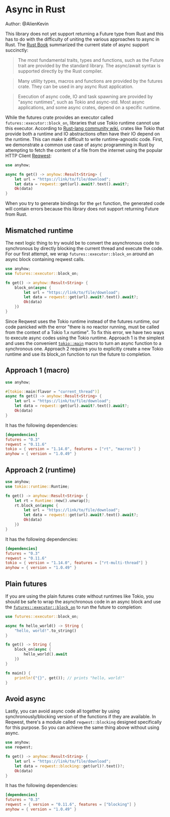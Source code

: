 # Async in Rust

Author: @AlienKevin

This library does not yet support returning a Future type from Rust and this has to do with the difficulty of uniting the various approaches to async in Rust. The [Rust Book](https://rust-lang.github.io/async-book/01_getting_started/03_state_of_async_rust.html#language-and-library-support) summarized the current state of async support succinctly:
> The most fundamental traits, types and functions, such as the Future trait are provided by the standard library. The async/await syntax is supported directly by the Rust compiler.

> Many utility types, macros and functions are provided by the futures crate. They can be used in any async Rust application.

> Execution of async code, IO and task spawning are provided by "async runtimes", such as Tokio and async-std. Most async applications, and some async crates, depend on a specific runtime.

While the futures crate provides an executor called `futures::executor::block_on`, libraries that use Tokio runtime cannot use this executor. According to [Rust-lang community wiki](https://runrust.miraheze.org/wiki/Async_crate_comparison), crates like Tokio that provide both a runtime and IO abstractions often have their IO depend on the runtime. This can make it difficult to write runtime-agnostic code. First, we demonstrate a common use case of async programming in Rust by attempting to fetch the content of a file from the internet using the popular HTTP Client [Reqwest](https://docs.rs/reqwest/0.11.6/reqwest/):

```rust
use anyhow;

async fn get() -> anyhow::Result<String> {
    let url = "https://link/to/file/download";
    let data = reqwest::get(url).await?.text().await?;
    Ok(data)
}
```

When you try to generate bindings for the `get` function, the generated code will contain errors because this library does not support returning Future from Rust.

## Mismatched runtime
The next logic thing to try would be to convert the asynchronous code to synchronous by directly blocking the current thread and execute the code. For our first attempt, we wrap `futures::executor::block_on` around an async block containing reqwest calls.

```rust
use anyhow;
use futures::executor::block_on;

fn get() -> anyhow::Result<String> {
    block_on(async {
        let url = "https://link/to/file/download";
        let data = reqwest::get(url).await?.text().await?;
        Ok(data)
    })
}
```

Since Reqwest uses the Tokio runtime instead of the futures runtime, our code panicked with the error "there is no reactor running, must be called from the context of a Tokio 1.x runtime". To fix this error, we have two ways to execute async codes using the Tokio runtime. Approach 1 is the simplest and uses the convenient [`tokio::main`](https://docs.rs/tokio/1.14.0/tokio/attr.main.html) macro to turn an async function to a synchronous one. Approach 2 requires you to explicitly create a new Tokio runtime and use its block_on function to run the future to completion.

## Approach 1 (macro)
```rust
use anyhow;

#[tokio::main(flavor = "current_thread")]
async fn get() -> anyhow::Result<String> {
    let url = "https://link/to/file/download";
    let data = reqwest::get(url).await?.text().await?;
    Ok(data)
}
```
It has the following dependencies:
```toml
[dependencies]
futures = "0.3"
reqwest = "0.11.6"
tokio = { version = "1.14.0", features = ["rt", "macros"] }
anyhow = { version = "1.0.49" }
```

## Approach 2 (runtime)
```rust
use anyhow;
use tokio::runtime::Runtime;

fn get() -> anyhow::Result<String> {
    let rt = Runtime::new().unwrap();
    rt.block_on(async {
        let url = "https://link/to/file/download";
        let data = reqwest::get(url).await?.text().await?;
        Ok(data)
    })
}
```
It has the following dependencies:
```toml
[dependencies]
futures = "0.3"
reqwest = "0.11.6"
tokio = { version = "1.14.0", features = ["rt-multi-thread"] }
anyhow = { version = "1.0.49" }
```

## Plain futures
If you are using the plain futures crate without runtimes like Tokio, you should be safe to wrap the asynchronous code in an async block and use the [`futures::executor::block_on`](https://docs.rs/futures/0.3.18/futures/executor/fn.block_on.html) to run the future to completion:

```rust
use futures::executor::block_on;

async fn hello_world() -> String {
    "hello, world!".to_string()
}

fn get() -> String {
    block_on(async {
    	hello_world().await
    })
}

fn main() {
    println!("{}", get()); // prints "hello, world!"
}
```

## Avoid async
Lastly, you can avoid async code all together by using synchronously/blocking version of the functions if they are available. In Reqwest, there's a module called `reqwest::blocking` designed specifically for this purpose. So you can achieve the same thing above without using async.

```rust
use anyhow;
use reqwest;

fn get() -> anyhow::Result<String> {
	let url = "https://link/to/file/download";
    let data = reqwest::blocking::get(url)?.text()?;
    Ok(data)
}
```
It has the following dependencies:
```toml
[dependencies]
futures = "0.3"
reqwest = { version = "0.11.6", features = ["blocking"] }
anyhow = { version = "1.0.49" }
```